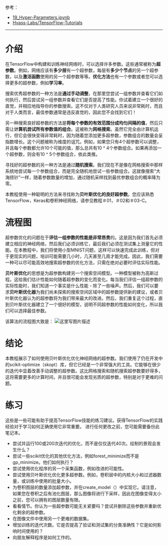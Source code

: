参考：

- [19_Hyper-Parameters.ipynb](https://github.com/Hvass-Labs/TensorFlow-Tutorials/blob/master/19_Hyper-Parameters.ipynb)
- [Hvass-Labs/TensorFlow-Tutorials](https://github.com/Hvass-Labs/TensorFlow-Tutorials)


----------
# 介绍
在TensorFlow中构建和训练神经网络时，可以选择许多参数。这些通常被称为**超参数**。例如，网络应该有**多少层**有一个超参数，每层有**多少个节点**的另一个超参数，以及**激活函数**使用的另一个超参数等等。**优化方法**也有一个参数或者您可以选择更多的超参数，例如**学习率**。

搜索优秀超参数的一种方法是**通过手动调整**，在那里您尝试一组参数并查看它们如何执行，然后尝试另一组参数并查看它们是否提高了性能。你试着建立一个很好的直觉，并相应地指导你的参数搜索。这不仅对于人类研究人员来说非常耗时，而且对于人类而言，最佳参数通常是违反直觉的，因此您不会找到它们！

另一种搜索良好超参数的方法是**将每个参数的有效范围分成均匀间隔的值**，然后只需让**计算机尝试所有参数值的组合**。这被称为**网格搜索**。虽然它完全由计算机运行，但它会很快变得非常耗时，因为随着您添加更多超参数，参数组合的数量会呈指数增长。这个问题被称为维度的诅咒。例如，如果您只有4个超参数可以调整，并且每个参数都允许10个可能的值，那么总共有10 ^ 4个参数组合。如果再添加一个超参数，则会有10 ^ 5个参数组合，依此类推。

寻找好的超参数的另一种方法是通过**随机搜索**。我们现在不是像在网格搜索中那样系统地尝试每一个参数组合，而是完全随机地尝试一些参数组合。这就像搜索“大海捞针”一样，随着参数数量的增加，通过随机采样找到最优参数组合的概率降为零。

本教程使用一种聪明的方法来寻找称为**贝叶斯优化的良好超参数**。您应该熟悉TensorFlow，Keras和卷积神经网络，请参见教程＃01，＃02和＃03-C。

# 流程图
超参数优化的问题在于**评估一组参数的性能是非常昂贵**的。这是因为我们首先必须建立相应的神经网络，然后我们必须训练它，最后我们必须在测试集上测量它的性能。在本教程中，我们将使用小型MNIST问题，这样可以快速完成此训练，但对于更现实的问题，培训可能需要几小时，几天甚至几周才能完成。因此，我们需要一种可以尽可能高效地搜索超参数的优化方法，只需在绝对必要时评估实际性能。

**贝叶斯优化**的思想是为超参数构建另一个搜索空间模型。一种模型被称为高斯过程。这给我们估计性能如何随着超参数的变化而变化。每当我们评估一组超参数的实际性能时，我们知道一个事实是什么性能 - 除了一些噪声。然后，我们可以要求**贝叶斯优化器**为我们尚未探索的搜索空间区域中的超参数提供新的建议，或者贝叶斯优化器认为的超参数将为我们带来最大的改进。然后，我们重复这个过程，直到贝叶斯优化器建立了一个很好的模型，说明不同超参数的性能如何变化，所以我们可以选择最佳参数。

该算法的流程图大致是：
![这里写图片描述](https://github.com/Hvass-Labs/TensorFlow-Tutorials/raw/1284750b1c47fe5c376f249e206350b36a7eb3c8/images/19_flowchart_bayesian_optimization.png)


# 结论
本教程展示了如何使用贝叶斯优化优化神经网络的超参数。我们使用了仍在开发中的scikit-optimize（skopt）库，但它已经是一个非常强大的工具。它能够在很少的迭代中显着改善手动调整的超参数。这比网格搜索和随机搜索超参数要好得多，这将需要更多的计算时间，并且很可能会发现劣质的超参数，特别是对于更难的问题。
# 练习
这些是一些可能有助于提高TensorFlow技能的练习建议。获得TensorFlow的实践经验对于学习如何正确使用它非常重要。
进行任何更改之前，您可能需要备份此笔记本。

- 尝试并运行100或200次迭代的优化，而不是仅仅迭代40次。绘制的景观会发生什么？
- 尝试一些scikit优化的其他优化方法，例如forest_minimize而不是gp_minimize。他们如何执行？
- 尝试使用优化程序的另一个采集函数，例如改进的可能性。
- 尝试使用贝叶斯优化优化更多超参数。例如，卷积层中的内核大小和过滤器数量，或训练中使用的批量大小。
- 为卷积图层的数量添加超参数，并在create_model（）中实现它。请注意，如果您在卷积之后有池化图层，那么图像将进行下采样，因此在图像变得太小之前，您可以拥有的图层数量有限。
- 看看情节。你认为一些超参数可能无关紧要吗？尝试并删除这些参数并重新优化剩余的超参数。
- 在图像文件中使用另一个更难的数据集。
- 增加训练的迭代次数。它是否提高了验证和测试集的分类准确性？它是如何影响时间使用的？
- 向朋友解释程序是如何工作的。
